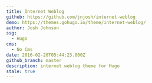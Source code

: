 ```yaml
---
title: Internet Weblog
github: https://github.com/jnjosh/internet-weblog
demo: https://themes.gohugo.io/theme/internet-weblog/
author: Josh Johnson
ssg:
  - Hugo
cms:
  - No Cms
date: 2016-02-20T05:44:23.000Z
github_branch: master
description: internet weblog theme for Hugo
stale: true
---
```


